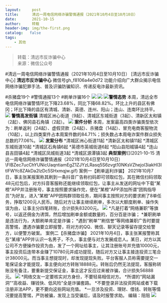 ```yaml
---
layout:     post
title:      清远一周电信网络诈骗警情通报（2021年10月4日至10月10日）
date:       2021-10-15
author:     转载
header-img: img/the-first.png
catalog:   false
tags:
    - 其他
---
```


<blockquote><p>转载：清远市反诈骗中心<br>
来源：微信公众号</p></blockquote>

#清远一周电信网络诈骗警情通报（2021年10月4日至10月10日）
[清远市反诈骗中心]
**清远市反诈骗中心**
微信号gh_f8106a4e0d72
功能介绍向广大群众揭示电信网络诈骗犯罪手法、普及识骗防骗知识、传递反电诈最新资讯。

#杀猪盘19个
#警情通报13个
#刷单诈骗16个
![]({{site.baseurl}}/postimg/3CxTSiafadcic5zyXUfbXLUClzlpaoknCpV4bErPg2kuuS97hoJJbNCtFOVZ9X0j5W26HDaregC5kibiaLGl8CPr9A.gif)
![]({{site.baseurl}}/postimg/3CxTSiafadc9RWDU6q0W2qRWsibF0cEH7ib5hqtnvV50Yy1s5O12UjN3ciabf6CHb7HfG0deZR2QcD8fcXTqBxPtibg.jpeg)
![]({{site.baseurl}}/postimg/FIBZec7ucChYUNicUaqntiamEgZ1ZJYzLRasq5S6zvgt10NKsVZhejol3iakHl3ItlFWYc8ZAkDa2lzDc5SHxmqjw.gif)**警情态势**
本周，清远全市电信网络诈骗警情环比下降23.68%，同比下降68.82%。环比上升的县区有佛冈；环比下降的县区有清城、清新、英德、连州、阳山；连山、连南环比持平。
![]({{site.baseurl}}/postimg/FIBZec7ucChYUNicUaqntiamEgZ1ZJYzLRasq5S6zvgt10NKsVZhejol3iakHl3ItlFWYc8ZAkDa2lzDc5SHxmqjw.gif)
**警情高发街镇**
清城区洲心街道（9起）、清城区东城街道（3起）、清新区太和镇（2起）、佛冈县石角镇（2起）。
![]({{site.baseurl}}/postimg/FIBZec7ucChYUNicUaqntiamEgZ1ZJYzLRasq5S6zvgt10NKsVZhejol3iakHl3ItlFWYc8ZAkDa2lzDc5SHxmqjw.gif)
**案件分析**
本周，发案最高四类诈骗类型依次为：刷单返利（24起）、虚假贷款（24起）、杀猪盘（14起）、冒充电商客服物流（10起），以上四类案件占本周案件数的84.71%；损失数占本周电诈案件群众损失总数的77.06%。
![]({{site.baseurl}}/postimg/FIBZec7ucChYUNicUaqntiamEgZ1ZJYzLRasq5S6zvgt10NKsVZhejol3iakHl3ItlFWYc8ZAkDa2lzDc5SHxmqjw.gif)
**发案分布**
*清城区洲心街道11起
*清新区太和镇11起
*清城区东城街道10起
*清城区石角镇6起
*英德市英城街道6起
*阳山县阳城镇4起
*连山县吉田镇4起
*清城区凤城街道3起
*清城区源潭镇3起
**典型案例**![](2021-10-15
清远一周电信网络诈骗警情通报（2021年10月4日至10月10日）\\FIBZec7ucChYUNicUaqntiamEgZ1ZJYzLRasq5S6zvgt10NKsVZhejol3iakHl3ItlFWYc8ZAkDa2lzDc5SHxmqjw.gif)
案例一【刷单返利诈骗】
2021年10月7日，事主张某报案称其刷到一条抖音广告称扫码即可领取红包，其在微信扫码领取48元红包后，对方抖音客服称还能继续领取红包，让事主从发送的网址中下载“某橙”APP并注册账号，事主按照要求操作完，便在“某橙”APP添加所谓“团购指导员”为好友，进入“某橙”APP团购群领取任务，期间事主按照对方的要求刷了8单任务，挣取1200元人民币。随后对方让事主继续刷单，多次以大额度刷单、操作失误为由，让事主分四笔转账，合计损失83200元。
![]({{site.baseurl}}/postimg/3CxTSiafadcicSrq1TuCGjeg2XR8pkWTQy35zoTPIMPXzr1WuAj8qB3ZcbcVDsHhONZTzWhicTwzmQkTa4MDFcIyg.png)
*凡是打着“网络兼职”等旗号，以返还佣金为诱饵，然后增加刷单金额或数量的，百分百是诈骗；
*兼职刷单是违法行为，大额刷单肯定是诈骗；
*遇到“刷单”“刷信誉”等网络兼职广告时要提高警惕，遭遇诈骗要立即报警，将对方的QQ、微信、聊天记录等留存提交给警方，以便警方破案。
案例二【杀猪盘诈骗】
2021年10月4日，事主张某报警称其在“某缘”APP并认识一名男子，不久，事主便与对方发展成恋人。某日，对方以其公司不方便操作投资为由，发了一个网址给事主，让其注册账号并充值10000元，事主投资后连带本金赚了10780元并成功提现，随后对方又让事主接连投资三笔合计38000元。而当事主想提现时，却发现提现失败。平台客服人员称需要提交一笔保证金才能提现，事主便向对方转账18888元。转账后仍然无法提现，客服称转账没有备注，要重新提交保证金，事主这才反应过来被诈骗，合计损失56888元。
![]({{site.baseurl}}/postimg/3CxTSiafadcicSrq1TuCGjeg2XR8pkWTQy35zoTPIMPXzr1WuAj8qB3ZcbcVDsHhONZTzWhicTwzmQkTa4MDFcIyg.png)
*网络交友一定要核实对方身份，不要轻易相信对方。
*所谓的“网站漏洞”“高收益、赚钱快、低风险”全是诈骗套路。
*不要登录非法投资网站或者下载注册非法APP，更不要向这些网站充值。
*一旦涉及投资、理财、借钱、转账等情况要提高警惕，严防被骗，发现上当受骗后，请及时报警求助。
编辑：阻阻
![]({{site.baseurl}}/postimg/3CxTSiafadcic5zyXUfbXLUClzlpaoknCpErldQhhamfG7KH1qHGrr3icT9iaAoE1B4noSO7EewO2k8fys5pMuaoog.gif)
